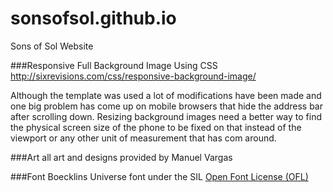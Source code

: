 # sonsofsol.github.io
Sons of Sol Website

###Responsive Full Background Image Using CSS
http://sixrevisions.com/css/responsive-background-image/

Although the template was used a lot of modifications have been made and one big problem has come up on mobile browsers that hide the address bar after scrolling down. Resizing background images need a better way to find the physical screen size of the phone to be fixed on that instead of the viewport or any other unit of measurement that has com around.

###Art
all art and designs provided by Manuel Vargas

###Font
Boecklins Universe font under the SIL [Open Font License (OFL)](http://scripts.sil.org/cms/scripts/page.php?site_id=nrsi&id=OFL)
